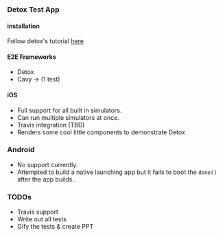 ### Detox Test App

#### installation

Follow detox's tutorial [here](https://github.com/wix/Detox/blob/master/docs/Introduction.GettingStarted.md)

#### E2E Frameworks
- Detox
- Cavy -> (1 test)

#### iOS
- Full support for all built in simulators.
- Can run multiple simulators at once.
- Travis integration (TBD)
- Renders some cool little components to demonstrate Detox

### Android
- No support currently.
- Attempted to build a native launching app but it fails to boot the `done()` after the app builds..


### TODOs
- Travis support
- Write out all tests
- Gify the tests & create PPT
